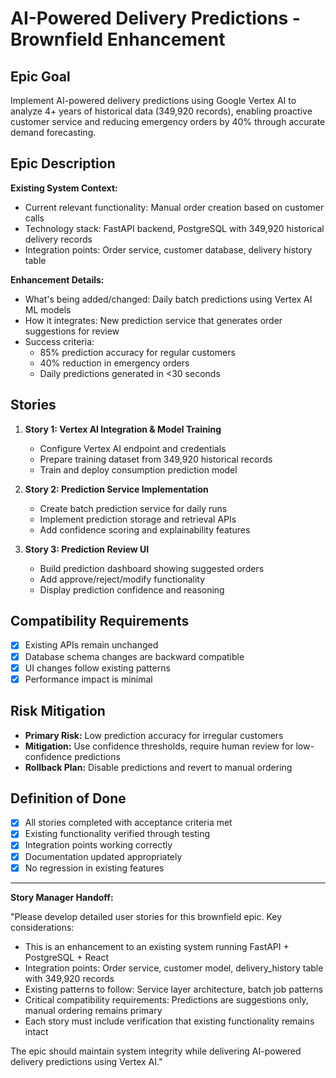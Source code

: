 # AI-Powered Delivery Predictions - Brownfield Enhancement

## Epic Goal
Implement AI-powered delivery predictions using Google Vertex AI to analyze 4+ years of historical data (349,920 records), enabling proactive customer service and reducing emergency orders by 40% through accurate demand forecasting.

## Epic Description

**Existing System Context:**
- Current relevant functionality: Manual order creation based on customer calls
- Technology stack: FastAPI backend, PostgreSQL with 349,920 historical delivery records
- Integration points: Order service, customer database, delivery history table

**Enhancement Details:**
- What's being added/changed: Daily batch predictions using Vertex AI ML models
- How it integrates: New prediction service that generates order suggestions for review
- Success criteria: 
  - 85% prediction accuracy for regular customers
  - 40% reduction in emergency orders
  - Daily predictions generated in <30 seconds

## Stories

1. **Story 1: Vertex AI Integration & Model Training**
   - Configure Vertex AI endpoint and credentials
   - Prepare training dataset from 349,920 historical records
   - Train and deploy consumption prediction model

2. **Story 2: Prediction Service Implementation**
   - Create batch prediction service for daily runs
   - Implement prediction storage and retrieval APIs
   - Add confidence scoring and explainability features

3. **Story 3: Prediction Review UI**
   - Build prediction dashboard showing suggested orders
   - Add approve/reject/modify functionality
   - Display prediction confidence and reasoning

## Compatibility Requirements
- [x] Existing APIs remain unchanged
- [x] Database schema changes are backward compatible
- [x] UI changes follow existing patterns
- [x] Performance impact is minimal

## Risk Mitigation
- **Primary Risk:** Low prediction accuracy for irregular customers
- **Mitigation:** Use confidence thresholds, require human review for low-confidence predictions
- **Rollback Plan:** Disable predictions and revert to manual ordering

## Definition of Done
- [x] All stories completed with acceptance criteria met
- [x] Existing functionality verified through testing
- [x] Integration points working correctly
- [x] Documentation updated appropriately
- [x] No regression in existing features

---

**Story Manager Handoff:**

"Please develop detailed user stories for this brownfield epic. Key considerations:

- This is an enhancement to an existing system running FastAPI + PostgreSQL + React
- Integration points: Order service, customer model, delivery_history table with 349,920 records
- Existing patterns to follow: Service layer architecture, batch job patterns
- Critical compatibility requirements: Predictions are suggestions only, manual ordering remains primary
- Each story must include verification that existing functionality remains intact

The epic should maintain system integrity while delivering AI-powered delivery predictions using Vertex AI."
